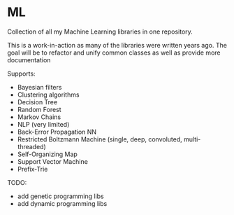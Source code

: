 ML
=======

Collection of all my Machine Learning libraries in one repository.

This is a work-in-action as many of the libraries were written years ago.
The goal will be to refactor and unify common classes as well as provide more documentation

Supports:

- Bayesian filters
- Clustering algorithms
- Decision Tree
- Random Forest
- Markov Chains
- NLP (very limited)
- Back-Error Propagation NN
- Restricted Boltzmann Machine (single, deep, convoluted, multi-threaded)
- Self-Organizing Map
- Support Vector Machine
- Prefix-Trie

TODO:

- add genetic programming libs
- add dynamic programming libs
